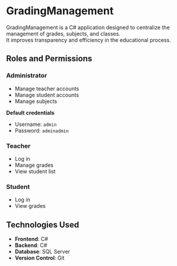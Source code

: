 # GradingManagement

GradingManagement is a C# application designed to centralize the management of grades, subjects, and classes.  
It improves transparency and efficiency in the educational process.

## Roles and Permissions

### Administrator
- Manage teacher accounts  
- Manage student accounts  
- Manage subjects  

**Default credentials**  
- Username: `admin`  
- Password: `adminadmin`

### Teacher
- Log in  
- Manage grades  
- View student list

### Student
- Log in  
- View grades

## Technologies Used

- **Frontend**: C# 
- **Backend**: C#  
- **Database**: SQL Server  
- **Version Control**: Git

